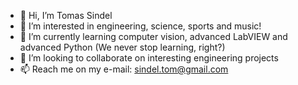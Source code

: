 - 👋 Hi, I’m Tomas Sindel
- 👀 I’m interested in engineering, science, sports and music!
- 🌱 I’m currently learning computer vision, advanced LabVIEW and advanced Python (We never stop learning, right?)
- 💞️ I’m looking to collaborate on interesting engineering projects
- 📫 Reach me on my e-mail: sindel.tom@gmail.com

<!---
tsindel/tsindel is a ✨ special ✨ repository because its `README.md` (this file) appears on your GitHub profile.
You can click the Preview link to take a look at your changes.
--->
